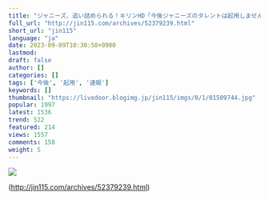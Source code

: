 ```yaml
---
title: "ジャニーズ、追い詰められる！キリンHD「今後ジャニーズのタレントは起用しません」 : オレ的ゲーム速報＠刃"
full_url: "http://jin115.com/archives/52379239.html"
short_url: "jin115"
language: "ja"
date: 2023-09-09T10:30:58+0900
lastmod: 
draft: false
author: []
categories: []
tags: ['今後', '起用', '速報']
keywords: []
thumbnail: "https://livedoor.blogimg.jp/jin115/imgs/0/1/01509744.jpg"
popular: 1997
latest: 1536
trend: 522
featured: 214
views: 1557
comments: 158
weight: 5
---
```


![](https://livedoor.blogimg.jp/jin115/imgs/0/1/01509744.jpg)



(http://jin115.com/archives/52379239.html)
